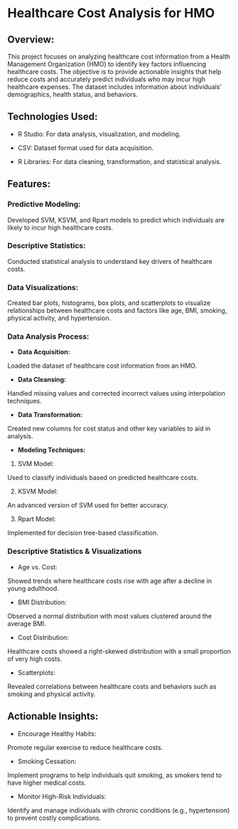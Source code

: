 # **Healthcare Cost Analysis  for HMO**

## **Overview**:

This project focuses on analyzing healthcare cost information from a Health Management Organization (HMO) to identify key factors influencing healthcare costs. The objective is to provide actionable insights that help reduce costs and accurately predict individuals who may incur high healthcare expenses. The dataset includes information about individuals' demographics, health status, and behaviors.

## **Technologies Used**:

- R Studio: For data analysis, visualization, and modeling.

- CSV: Dataset format used for data acquisition.

- R Libraries: For data cleaning, transformation, and statistical analysis.

## **Features**:

### **Predictive Modeling:**

Developed SVM, KSVM, and Rpart models to predict which individuals are likely to incur high healthcare costs.

### **Descriptive Statistics:**

Conducted statistical analysis to understand key drivers of healthcare costs.

### **Data Visualizations:**

Created bar plots, histograms, box plots, and scatterplots to visualize relationships between healthcare costs and factors like age, BMI, smoking, physical activity, and hypertension.

### **Data Analysis Process**:

- **Data Acquisition:** 

Loaded the dataset of healthcare cost information from an HMO.

- **Data Cleansing:**

Handled missing values and corrected incorrect values using interpolation techniques.

- **Data Transformation:** 

Created new columns for cost status and other key variables to aid in analysis.

- **Modeling Techniques:**

1. SVM Model:

Used to classify individuals based on predicted healthcare costs.

2. KSVM Model: 

An advanced version of SVM used for better accuracy.

3. Rpart Model: 

Implemented for decision tree-based classification.

### **Descriptive Statistics & Visualizations**

- Age vs. Cost: 

Showed trends where healthcare costs rise with age after a decline in young adulthood.

- BMI Distribution:

Observed a normal distribution with most values clustered around the average BMI.

- Cost Distribution: 

Healthcare costs showed a right-skewed distribution with a small proportion of very high costs.

- Scatterplots:

Revealed correlations between healthcare costs and behaviors such as smoking and physical activity.

## **Actionable Insights**:

- Encourage Healthy Habits:

Promote regular exercise to reduce healthcare costs.

- Smoking Cessation: 

Implement programs to help individuals quit smoking, as smokers tend to have higher medical costs.

- Monitor High-Risk Individuals:

Identify and manage individuals with chronic conditions (e.g., hypertension) to prevent costly complications.
